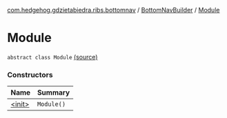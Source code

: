 [com.hedgehog.gdzietabiedra.ribs.bottomnav](../../index.md) / [BottomNavBuilder](../index.md) / [Module](./index.md)

# Module

`abstract class Module` [(source)](https://github.com/asvid/GdzieTaBiedra/tree/master/app/src/main/java/com/hedgehog/gdzietabiedra/ribs/bottomnav/BottomNavBuilder.kt#L50)

### Constructors

| Name | Summary |
|---|---|
| [&lt;init&gt;](-init-.md) | `Module()` |
